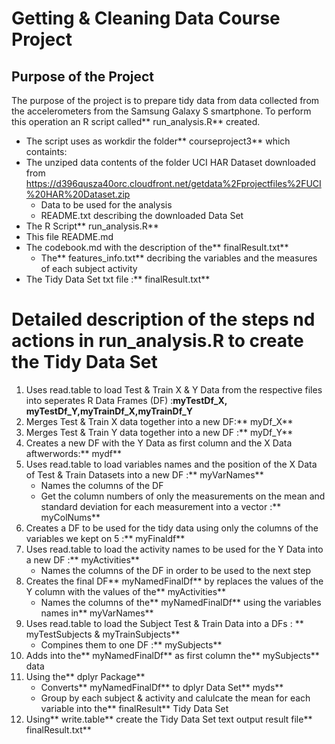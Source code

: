 # Getting & Cleaning Data Course Project

## Purpose of the Project

The purpose of the project is to prepare tidy data from data collected from the accelerometers from the Samsung Galaxy S smartphone.
To perform this operation an R script called** run_analysis.R** created. 
* The script uses as workdir the folder** courseproject3** which containts:
* The unziped data contents of the folder UCI HAR Dataset downloaded from https://d396qusza40orc.cloudfront.net/getdata%2Fprojectfiles%2FUCI%20HAR%20Dataset.zip 
	* Data to be used for the analysis
	* README.txt describing the downloaded Data Set 
* The R Script** run_analysis.R** 
* This file README.md
* The codebook.md with the description of the** finalResult.txt** 
	* The** features_info.txt** decribing the variables and the measures of each subject activity
* The Tidy Data Set txt file :** finalResult.txt** 


# Detailed description of the steps nd actions in run_analysis.R to create the Tidy Data Set

1. Uses read.table to load Test & Train X & Y Data from the respective files into seperates R Data Frames (DF) :**myTestDf_X, myTestDf_Y,myTrainDf_X,myTrainDf_Y** 
2. Merges Test & Train  X data together into a new DF:** myDf_X** 
3. Merges Test & Train  Y data together into a new DF :** myDf_Y** 
4. Creates a new DF with the Y Data as first column and the X Data aftwerwords:** mydf** 
5. Uses read.table to load variables names and the position of the X Data of Test & Train Datasets into a new DF :** myVarNames** 
	* Names the columns of the DF 
	* Get the column numbers of only the measurements on the mean and standard deviation for each measurement into a vector :** myColNums** 
6. Creates a DF to be used for the tidy data using only the columns of the variables we kept on 5 :** myFinaldf** 
7. Uses read.table to load the activity names to be used for the Y Data into a new DF :** myActivities** 
	* Names the columns of the DF in order to be used to the next step
8. Creates the final DF** myNamedFinalDf** by replaces the values of the Y column with the values of the** myActivities** 
	* Names the columns of the** myNamedFinalDf** using the variables names in** myVarNames** 
9. Uses read.table to load the Subject Test & Train Data into a DFs : ** myTestSubjects & myTrainSubjects** 
	* Compines them to one DF :** mySubjects** 
10. Adds into the** myNamedFinalDf** as first column the** mySubjects** data
11. Using the** dplyr Package** 
	* Converts** myNamedFinalDf** to dplyr Data Set** myds** 
	* Group by each subject & activity and calulcate the mean for each variable into the** finalResult** Tidy Data Set
12. Using** write.table** create the Tidy Data Set text output result file** finalResult.txt** 
	

